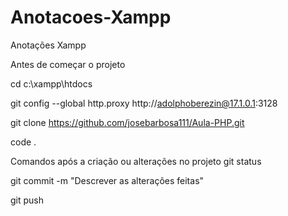 # Anotacoes-Xampp
Anotações Xampp


Antes de começar o projeto

cd c:\xampp\htdocs

git config --global http.proxy http://adolphoberezin@17.1.0.1:3128

git clone https://github.com/josebarbosa111/Aula-PHP.git

code .



Comandos após a criação ou alterações no projeto
git status

git commit -m "Descrever as alterações feitas"

git push
